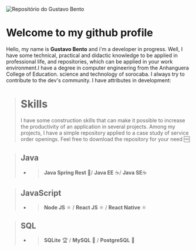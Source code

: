 ![Repositório do Gustavo Bento](https://img.techpowerup.org/200903/gustavo.png)
#   Welcome to my github profile

Hello, my name is **Gustavo Bento** and i'm a developer in progress. Well, I have some technical, practical and didactic knowledge to be applied in professional life, and repositories, which can be applied in your work environment.I have a degree in computer engineering from the Anhanguera College of Education. science and technology of sorocaba. I always try to contribute to the dev's community. I have attributes in development:
># Skills 
>I have some construction skills that can make it possible to increase the productivity of an application in several projects.  Among my projects, I have a simple repository applied to a case study of service order openings. Feel free to download the repository for your need 🆓

>## Java 
>- >**Java Spring Rest** 🍃/  **Java EE** ☕/ **Java SE**☕

>## JavaScript 
>- >**Node JS** ⚛️ / **React JS** ⚛️ / **React Native** ⚛️

>## SQL
>- >**SQLite** 🏆 / **MySQL** 🐘 / **PostgreSQL** 🐘
